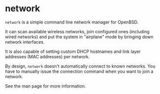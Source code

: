network
=======

`network` is a simple command line network manager for OpenBSD.

It can scan available wireless networks, join configured ones (including wired networks) and put the system in "airplane" mode by bringing down network interfaces.

It is also capable of setting custom DHCP hostnames and link layer addresses (MAC addresses) per network.

By design, `network` doesn't automatically connect to known networks. You have to manually issue the connection command when you want to join a network.

See the man page for more information.
